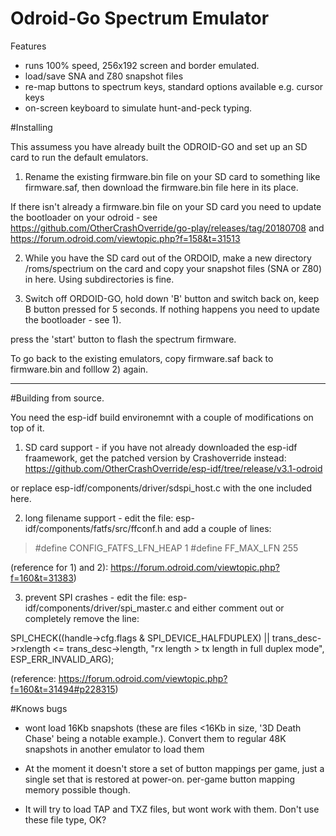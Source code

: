 # Odroid-Go Spectrum Emulator

Features

- runs 100% speed, 256x192 screen and border emulated.
- load/save SNA and Z80 snapshot files
- re-map buttons to spectrum keys, standard options available e.g. cursor keys
- on-screen keyboard to simulate hunt-and-peck typing.

#Installing

This assumess you have already built the ODROID-GO and set up an SD card to run the default emulators.

1) Rename the existing firmware.bin file on your SD card to something like firmware.saf, then download the firmware.bin file here in its place. 

If there isn't already a firmware.bin file on your SD card you need to update the bootloader on your odroid - see 
https://github.com/OtherCrashOverride/go-play/releases/tag/20180708
and
https://forum.odroid.com/viewtopic.php?f=158&t=31513

2) While you have the SD card out of the ORDOID, make a new directory /roms/spectrium on the card and copy your snapshot files (SNA or Z80) in here.  Using subdirectories is fine.

2) Switch off ORDOID-GO, hold down 'B' button and switch back on, keep  B button
pressed for 5 seconds. If nothing happens you need to update the bootloader - see 1).

press the 'start' button to flash the spectrum firmware.

To go back to the existing emulators, copy firmware.saf back to firmware.bin
and folllow 2) again.

---
#Building from source.

You need the esp-idf build environemnt with a couple of modifications on top of it.

1) SD card support - if you have not already downloaded the esp-idf fraamework, get the patched version by Crashoverride instead: 
https://github.com/OtherCrashOverride/esp-idf/tree/release/v3.1-odroid

or replace esp-idf/components/driver/sdspi_host.c with the one included here.

2) long filename support - edit the file:
esp-idf/components/fatfs/src/ffconf.h
and add a couple of lines:

>  #define CONFIG_FATFS_LFN_HEAP 1
>  #define FF_MAX_LFN 255

(reference for 1) and 2):  https://forum.odroid.com/viewtopic.php?f=160&t=31383)

3) prevent SPI crashes - edit the file:
esp-idf/components/driver/spi_master.c
and either comment out or completely remove  the line:

SPI_CHECK((handle->cfg.flags & SPI_DEVICE_HALFDUPLEX) || trans_desc->rxlength <= trans_desc->length, "rx length > tx length in full duplex mode", ESP_ERR_INVALID_ARG);

(reference: https://forum.odroid.com/viewtopic.php?f=160&t=31494#p228315)

#Knows bugs

- wont load 16Kb snapshots (these are files <16Kb in size, '3D Death Chase' being
  a notable example.). Convert them to regular 48K snapshots in another emulator to load them

- At the moment it doesn't store a set of button mappings per game, just a single set that
is restored at power-on. per-game button mapping memory possible though.

- It will try to load TAP and TXZ files, but wont work with them. Don't use these file type, OK?
